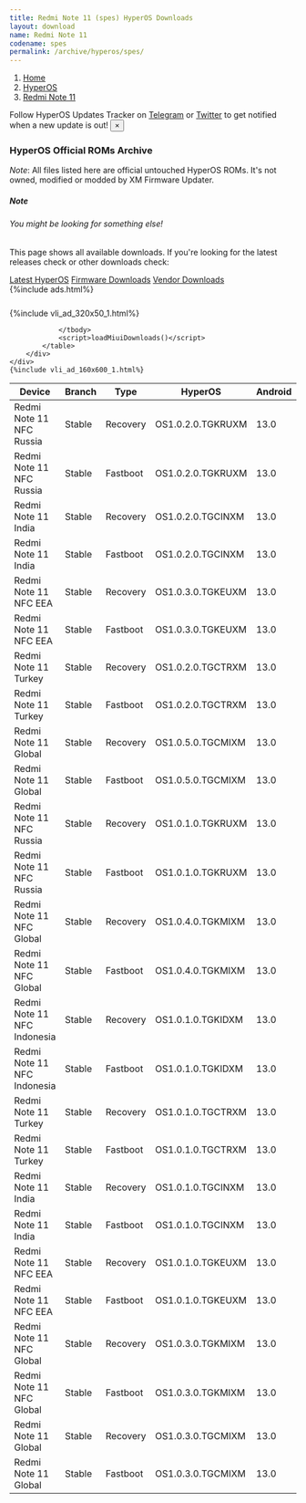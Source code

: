 ```yaml
---
title: Redmi Note 11 (spes) HyperOS Downloads
layout: download
name: Redmi Note 11
codename: spes
permalink: /archive/hyperos/spes/
---
```

<nav aria-label="breadcrumb">
    <ol class="breadcrumb">
        <li class="breadcrumb-item"><a href="/">Home</a></li>
        <li class="breadcrumb-item"><a href="/hyperos/">HyperOS</a></li>
        <li class="breadcrumb-item active" aria-current="page"><a href="/hyperos/spes/">Redmi Note 11</a></li>
    </ol>
</nav>
<div class="alert alert-primary alert-dismissible fade show" role="alert">
    Follow HyperOS Updates Tracker on <a href="https://t.me/MIUIUpdatesTracker" class="alert-link">Telegram</a>
     or <a href="https://twitter.com/MiFwUpdater" class="alert-link">Twitter</a> to get notified when a new update is out!
    <button type="button" class="close" data-dismiss="alert" aria-label="Close">
        <span aria-hidden="true">&times;</span>
    </button>
</div>

### HyperOS Official ROMs Archive
*Note*: All files listed here are official untouched HyperOS ROMs. It's not owned, modified or modded by XM Firmware Updater.
<div class="card">
  <div class="card-body">
    <h5 class="card-title">Note</h5>
    <h6 class="card-subtitle mb-2 text-muted">You might be looking for something else!</h6>
    <p class="card-text">This page shows all available downloads.
     If you're looking for the latest releases check or other downloads check:</p>
    <a href="/hyperos/spes/" class="card-link">Latest HyperOS</a>
    <a href="/firmware/spes/" class="card-link">Firmware Downloads</a>
    <a href="/vendor/spes/" class="card-link">Vendor Downloads</a>
  </div>
</div>
{%include ads.html%}
<div class="row justify-content-center">
    <div class="col-10">
        <div class="table-responsive-md" style="margin-top: 25px;">
            {%include vli_ad_320x50_1.html%}
            <table id="miui" class="display dt-responsive nowrap compact table table-striped table-hover table-sm">
                <thead class="thead-dark">
                    <tr>
                        <th data-ref="device">Device</th>
                        <th data-ref="branch">Branch</th>
                        <th data-ref="type">Type</th>
                        <th data-ref="miui">HyperOS</th>
                        <th data-ref="android">Android</th>
                        <th data-ref="size">Size</th>
                        <th data-ref="size">Date</th>
                        <th data-ref="link">Link</th>
                    </tr>
                </thead>
                <tbody>
                <tr><td>Redmi Note 11 NFC Russia</td><td>Stable</td><td>Recovery</td><td>OS1.0.2.0.TGKRUXM</td><td>13.0</td><td>3.7 GB</td><td>2024-06-19</td><td><a href="/hyperos/spesn/stable/OS1.0.2.0.TGKRUXM/">Download</a></td></tr>
<tr><td>Redmi Note 11 NFC Russia</td><td>Stable</td><td>Fastboot</td><td>OS1.0.2.0.TGKRUXM</td><td>13.0</td><td>5.8 GB</td><td>2024-06-11</td><td><a href="/hyperos/spesn/stable/OS1.0.2.0.TGKRUXM/">Download</a></td></tr>
<tr><td>Redmi Note 11 India</td><td>Stable</td><td>Recovery</td><td>OS1.0.2.0.TGCINXM</td><td>13.0</td><td>3.7 GB</td><td>2024-06-19</td><td><a href="/hyperos/spes/stable/OS1.0.2.0.TGCINXM/">Download</a></td></tr>
<tr><td>Redmi Note 11 India</td><td>Stable</td><td>Fastboot</td><td>OS1.0.2.0.TGCINXM</td><td>13.0</td><td>5.1 GB</td><td>2024-06-11</td><td><a href="/hyperos/spes/stable/OS1.0.2.0.TGCINXM/">Download</a></td></tr>
<tr><td>Redmi Note 11 NFC EEA</td><td>Stable</td><td>Recovery</td><td>OS1.0.3.0.TGKEUXM</td><td>13.0</td><td>3.8 GB</td><td>2024-06-18</td><td><a href="/hyperos/spesn/stable/OS1.0.3.0.TGKEUXM/">Download</a></td></tr>
<tr><td>Redmi Note 11 NFC EEA</td><td>Stable</td><td>Fastboot</td><td>OS1.0.3.0.TGKEUXM</td><td>13.0</td><td>6.2 GB</td><td>2024-05-31</td><td><a href="/hyperos/spesn/stable/OS1.0.3.0.TGKEUXM/">Download</a></td></tr>
<tr><td>Redmi Note 11 Turkey</td><td>Stable</td><td>Recovery</td><td>OS1.0.2.0.TGCTRXM</td><td>13.0</td><td>3.7 GB</td><td>2024-06-18</td><td><a href="/hyperos/spes/stable/OS1.0.2.0.TGCTRXM/">Download</a></td></tr>
<tr><td>Redmi Note 11 Turkey</td><td>Stable</td><td>Fastboot</td><td>OS1.0.2.0.TGCTRXM</td><td>13.0</td><td>5.8 GB</td><td>2024-06-11</td><td><a href="/hyperos/spes/stable/OS1.0.2.0.TGCTRXM/">Download</a></td></tr>
<tr><td>Redmi Note 11 Global</td><td>Stable</td><td>Recovery</td><td>OS1.0.5.0.TGCMIXM</td><td>13.0</td><td>3.9 GB</td><td>2024-06-12</td><td><a href="/hyperos/spes/stable/OS1.0.5.0.TGCMIXM/">Download</a></td></tr>
<tr><td>Redmi Note 11 Global</td><td>Stable</td><td>Fastboot</td><td>OS1.0.5.0.TGCMIXM</td><td>13.0</td><td>6.4 GB</td><td>2024-05-28</td><td><a href="/hyperos/spes/stable/OS1.0.5.0.TGCMIXM/">Download</a></td></tr>
<tr><td>Redmi Note 11 NFC Russia</td><td>Stable</td><td>Recovery</td><td>OS1.0.1.0.TGKRUXM</td><td>13.0</td><td>3.7 GB</td><td>2024-05-17</td><td><a href="/hyperos/spesn/stable/OS1.0.1.0.TGKRUXM/">Download</a></td></tr>
<tr><td>Redmi Note 11 NFC Russia</td><td>Stable</td><td>Fastboot</td><td>OS1.0.1.0.TGKRUXM</td><td>13.0</td><td>5.9 GB</td><td>2024-03-25</td><td><a href="/hyperos/spesn/stable/OS1.0.1.0.TGKRUXM/">Download</a></td></tr>
<tr><td>Redmi Note 11 NFC Global</td><td>Stable</td><td>Recovery</td><td>OS1.0.4.0.TGKMIXM</td><td>13.0</td><td>3.9 GB</td><td>2024-04-17</td><td><a href="/hyperos/spesn/stable/OS1.0.4.0.TGKMIXM/">Download</a></td></tr>
<tr><td>Redmi Note 11 NFC Global</td><td>Stable</td><td>Fastboot</td><td>OS1.0.4.0.TGKMIXM</td><td>13.0</td><td>6.4 GB</td><td>2024-04-11</td><td><a href="/hyperos/spesn/stable/OS1.0.4.0.TGKMIXM/">Download</a></td></tr>
<tr><td>Redmi Note 11 NFC Indonesia</td><td>Stable</td><td>Recovery</td><td>OS1.0.1.0.TGKIDXM</td><td>13.0</td><td>3.8 GB</td><td>2024-04-11</td><td><a href="/hyperos/spesn/stable/OS1.0.1.0.TGKIDXM/">Download</a></td></tr>
<tr><td>Redmi Note 11 NFC Indonesia</td><td>Stable</td><td>Fastboot</td><td>OS1.0.1.0.TGKIDXM</td><td>13.0</td><td>5.8 GB</td><td>2024-03-21</td><td><a href="/hyperos/spesn/stable/OS1.0.1.0.TGKIDXM/">Download</a></td></tr>
<tr><td>Redmi Note 11 Turkey</td><td>Stable</td><td>Recovery</td><td>OS1.0.1.0.TGCTRXM</td><td>13.0</td><td>3.8 GB</td><td>2024-04-11</td><td><a href="/hyperos/spes/stable/OS1.0.1.0.TGCTRXM/">Download</a></td></tr>
<tr><td>Redmi Note 11 Turkey</td><td>Stable</td><td>Fastboot</td><td>OS1.0.1.0.TGCTRXM</td><td>13.0</td><td>5.8 GB</td><td>2024-03-21</td><td><a href="/hyperos/spes/stable/OS1.0.1.0.TGCTRXM/">Download</a></td></tr>
<tr><td>Redmi Note 11 India</td><td>Stable</td><td>Recovery</td><td>OS1.0.1.0.TGCINXM</td><td>13.0</td><td>3.8 GB</td><td>2024-03-26</td><td><a href="/hyperos/spes/stable/OS1.0.1.0.TGCINXM/">Download</a></td></tr>
<tr><td>Redmi Note 11 India</td><td>Stable</td><td>Fastboot</td><td>OS1.0.1.0.TGCINXM</td><td>13.0</td><td>5.2 GB</td><td>2024-03-11</td><td><a href="/hyperos/spes/stable/OS1.0.1.0.TGCINXM/">Download</a></td></tr>
<tr><td>Redmi Note 11 NFC EEA</td><td>Stable</td><td>Recovery</td><td>OS1.0.1.0.TGKEUXM</td><td>13.0</td><td>3.8 GB</td><td>2024-03-26</td><td><a href="/hyperos/spesn/stable/OS1.0.1.0.TGKEUXM/">Download</a></td></tr>
<tr><td>Redmi Note 11 NFC EEA</td><td>Stable</td><td>Fastboot</td><td>OS1.0.1.0.TGKEUXM</td><td>13.0</td><td>6.2 GB</td><td>2024-03-12</td><td><a href="/hyperos/spesn/stable/OS1.0.1.0.TGKEUXM/">Download</a></td></tr>
<tr><td>Redmi Note 11 NFC Global</td><td>Stable</td><td>Recovery</td><td>OS1.0.3.0.TGKMIXM</td><td>13.0</td><td>3.9 GB</td><td>2024-02-26</td><td><a href="/hyperos/spesn/stable/OS1.0.3.0.TGKMIXM/">Download</a></td></tr>
<tr><td>Redmi Note 11 NFC Global</td><td>Stable</td><td>Fastboot</td><td>OS1.0.3.0.TGKMIXM</td><td>13.0</td><td>6.5 GB</td><td>2024-02-07</td><td><a href="/hyperos/spesn/stable/OS1.0.3.0.TGKMIXM/">Download</a></td></tr>
<tr><td>Redmi Note 11 Global</td><td>Stable</td><td>Recovery</td><td>OS1.0.3.0.TGCMIXM</td><td>13.0</td><td>3.9 GB</td><td>2024-02-26</td><td><a href="/hyperos/spes/stable/OS1.0.3.0.TGCMIXM/">Download</a></td></tr>
<tr><td>Redmi Note 11 Global</td><td>Stable</td><td>Fastboot</td><td>OS1.0.3.0.TGCMIXM</td><td>13.0</td><td>6.5 GB</td><td>2024-02-07</td><td><a href="/hyperos/spes/stable/OS1.0.3.0.TGCMIXM/">Download</a></td></tr>

                </tbody>
                <script>loadMiuiDownloads()</script>
            </table>
        </div>
    </div>
    {%include vli_ad_160x600_1.html%}
</div>
